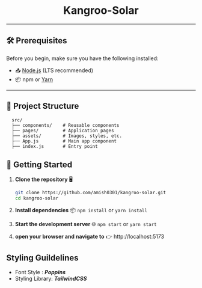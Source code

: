 <div align="center">
  <h1>Kangroo-Solar</h1>
</div>

---

## 🛠️ Prerequisites  

Before you begin, make sure you have the following installed:  

- 📥 [Node.js](https://nodejs.org/) (LTS recommended)  
- 📦 npm or [Yarn](https://yarnpkg.com/)  

---

## 📂 Project Structure
```
  src/
  ├── components/    # Reusable components  
  ├── pages/         # Application pages  
  ├── assets/        # Images, styles, etc.  
  ├── App.js         # Main app component  
  ├── index.js       # Entry point
```

## 🚀 Getting Started  

1. **Clone the repository** 🖥️  
   ```bash
   git clone https://github.com/amish0301/kangroo-solar.git
   cd kangroo-solar

2. **Install dependencies** 📦
  `npm install` or `yarn install`

3. **Start the development server** 🌐
  `npm start` or `yarn start`

4. **open your browser and navigate to** 
  👉 http://localhost:5173


## Styling Guildelines

- Font Style : ***Poppins***
- Styling Library: ***TailwindCSS***
